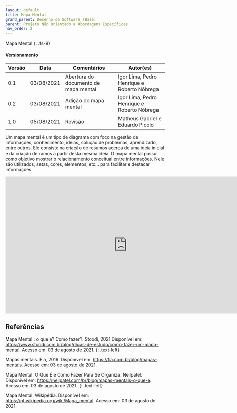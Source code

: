 ```yaml
---
layout: default
title: Mapa Mental
grand_parent: Desenho de Software (Base)
parent: Projeto Não Orientado a Abordagens Específicas
nav_order: 2
---
```


Mapa Mental
{: .fs-9}

#### Versionamento

|Versão | Data | Comentários | Autor(es) |
|-------|------|-------------|-----------|
|0.1|03/08/2021|Abertura do documento de mapa mental |Igor Lima, Pedro Henrique e Roberto Nóbrega|
|0.2|03/08/2021|Adição do mapa mental|Igor Lima, Pedro Henrique e Roberto Nóbrega|
|1.0|05/08/2021|Revisão|Matheus Gabriel e Eduardo Picolo|


Um mapa mental é um tipo de diagrama com foco na gestão de informações, conhecimento, ideias, solução de problemas, aprendizado, entre outros. Ele consiste na criação de resumos acerca de uma ideia inicial e da criação de ramos a partir desta mesma ideia. O mapa mental possui como objetivo mostrar o relacionamento conceitual entre informações. Nele são utilizados, setas, cores, elementos, etc… para facilitar e destacar informações.

<iframe width="768" height="432" src="https://miro.com/app/live-embed/o9J_l4tRqkU=/?moveToViewport=-582,-254,1453,532" frameBorder="0" scrolling="no" allowFullScreen>
</iframe>

## Referências

Mapa Mental : o que é? Como fazer?. Stoodi, 2021.Disponível em: <https://www.stoodi.com.br/blog/dicas-de-estudo/como-fazer-um-mapa-mental>. Acesso em: 03 de agosto de 2021.
{: .text-left}

Mapas mentais. Fia, 2019. Disponível em: <https://fia.com.br/blog/mapas-mentais>. Acesso em: 03 de agosto de 2021.

Mapa Mental: O Que É e Como Fazer Para Se Organiza. Neilpatel. Disponível em: <https://neilpatel.com/br/blog/mapas-mentais-o-que-e>. Acesso em: 03 de agosto de 2021.
{: .text-left}

Mapa Mental. Wikipédia. Disponível em: <https://pt.wikipedia.org/wiki/Mapa_mental>. Acesso em: 03 de agosto de 2021.

